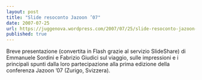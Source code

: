 ```yaml
---
layout: post
title: "Slide resoconto Jazoon ’07"
date: 2007-07-25
url: https://juggenova.wordpress.com/2007/07/25/slide-resoconto-jazoon-3907/
published: true 
---
```


Breve presentazione (convertita in Flash grazie al servizio SlideShare) di Emmanuele Sordini e Fabrizio Giudici sul viaggio, sulle impressioni e i principali spunti dalla loro partecipazione alla prima edizione della conferenza Jazoon ’07 (Zurigo, Svizzera). 

